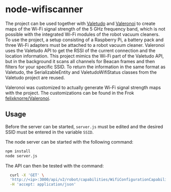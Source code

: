# node-wifiscanner

The project can be used together with [Valetudo](https://github.com/Hypfer/Valetudo) and [Valeronoi](https://github.com/ccoors/Valeronoi) to create maps of the Wi-Fi signal strength of the 5 GHz frequency band, which is not possible with the integrated Wi-Fi modules of the robot vacuum cleaners. To use the project, a setup consisting of a Raspberry Pi, a battery pack and three Wi-Fi adapters must be attached to a robot vacuum cleaner. Valeronoi uses the Valetudo API to get the RSSI of the current connection and the location information. This project mimics the Wi-Fi part of the Valetudo API, but in the background it scans all channels for Beacan frames and then filters for your specific SSID. To return the information in the same format as Valetudo, the SerializableEntity and ValetudoWifiStatus classes from the Valetudo project are reused.

Valeronoi was customized to actually generate Wi-Fi signal strength maps with the project. The customizations can be found in the Frok [felixknorre/Valeronoi](https://github.com/felixknorre/Valeronoi).

## Usage

Before the server can be started, `server.js` must be edited and the desired SSID must be entered in the variable `SSID`.

The node server can be started with the following command:

```bash
npm install
node server.js
```
The API can then be tested with the command:

```bash
  curl -X 'GET' \
  'http://<ip>:3000/api/v2/robot/capabilities/WifiConfigurationCapability' \
  -H 'accept: application/json'
```
